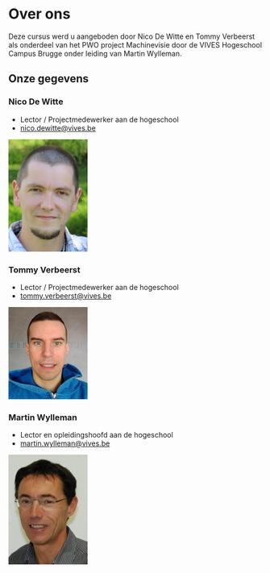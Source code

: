 # Over ons

Deze cursus werd u aangeboden door Nico De Witte en Tommy Verbeerst als onderdeel van het PWO project Machinevisie door de VIVES Hogeschool Campus Brugge onder leiding van Martin Wylleman.

## Onze gegevens

### Nico De Witte

* Lector / Projectmedewerker aan de hogeschool
* nico.dewitte@vives.be

![Nico De Witte](.gitbook/assets/nico_de_witte%20%281%29.png)

### Tommy Verbeerst

* Lector / Projectmedewerker aan de hogeschool
* tommy.verbeerst@vives.be

![Tommy Verbeerst](.gitbook/assets/tommy_verbeerst.png)

### Martin Wylleman

* Lector en opleidingshoofd aan de hogeschool
* martin.wylleman@vives.be

![Martin Wylleman](.gitbook/assets/martin_wylleman.jpg)

